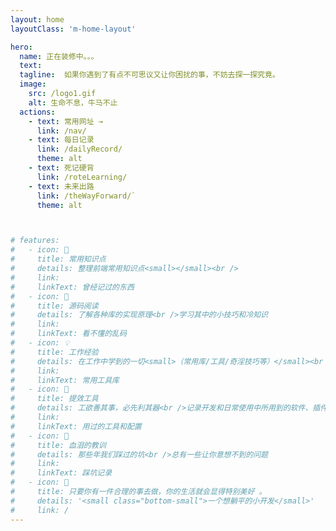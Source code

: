 ```yaml
---
layout: home
layoutClass: 'm-home-layout'

hero:
  name: 正在装修中。。。
  text: 
  tagline:  如果你遇到了有点不可思议又让你困扰的事，不妨去探一探究竟。
  image:
    src: /logo1.gif
    alt: 生命不息，牛马不止
  actions:
    - text: 常用网址 →
      link: /nav/
    - text: 每日记录
      link: /dailyRecord/
      theme: alt
    - text: 死记硬背
      link: /roteLearning/
    - text: 未来出路
      link: /theWayForward/`
      theme: alt



# features:
#   - icon: 📖
#     title: 常用知识点
#     details: 整理前端常用知识点<small></small><br />
#     link: 
#     linkText: 曾经记过的东西
#   - icon: 📘
#     title: 源码阅读
#     details: 了解各种库的实现原理<br />学习其中的小技巧和冷知识
#     link: 
#     linkText: 看不懂的乱码
#   - icon: 💡
#     title: 工作经验
#     details: 在工作中学到的一切<small>（常用库/工具/奇淫技巧等）</small><br />配合 CV 大法来更好的摸鱼
#     link: 
#     linkText: 常用工具库
#   - icon: 🧰
#     title: 提效工具
#     details: 工欲善其事，必先利其器<br />记录开发和日常使用中所用到的软件、插件、扩展等
#     link: 
#     linkText: 用过的工具和配置
#   - icon: 🐞
#     title: 血泪的教训
#     details: 那些年我们踩过的坑<br />总有一些让你意想不到的问题
#     link: 
#     linkText: 踩坑记录
#   - icon: 💯
#     title: 只要你有一件合理的事去做，你的生活就会显得特别美好 。
#     details: '<small class="bottom-small">一个想躺平的小开发</small>'
#     link: /
--- 
```


<script setup>
 import homePage from './components/homePage.vue'
</script>  


<homePage />

<style>
/*爱的魔力转圈圈*/
.m-home-layout .image-src:hover {
  transform: translate(-50%, -50%) rotate(666turn);
  transition: transform 59s 1s cubic-bezier(0.3, 0, 0.8, 1);
}

.m-home-layout .details small {
  opacity: 0.8;
}

/* .m-home-layout .bottom-small {
  display: block;
  margin-top: 2em;
  text-align: right;
} */
</style>
